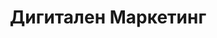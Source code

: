 ---
layout: index
rel: /home
company: Алмеро
title: Дигитален Маркетинг
description: Дигитален маркетинг и бизнес развитие. Уеб дизайн и разработка на цялостната концепция за дигитален маркетинг.Реклама, SEO оптимизация и мултимедия.
highlight: /about/highlight
header: full
blog:
  title: 
  description: 
  url: 
youtube:
  title: Виж видео канала
  description: 
  url: http://www.youtube.com/almerobg
facebook:
  title: Присъедини се
  description: 
  url: http://facebook.com/almero.bg
copyright:
  rights: 
  author: 
    title: almero.bg
    description: Дигитален Маркетинг
    url: http://almero.bg
image: /images/cover.jpg
---